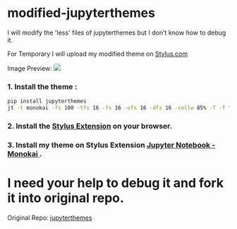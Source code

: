 # modified-jupyterthemes
I will modify the 'less' files of jupyterthemes but I don't know how to debug it.

For Temporary I will upload my modified theme on <a href="www.userstyles.world/">Stylus.com</a> <br>

Image Preview:
<img src="https://userstyles.world/preview/6149/0.webp">

### 1. Install the theme :
```sh
pip install jupyterthemes
jt -t monokai -fs 100 -tfs 16 -fs 16 -ofs 16 -dfs 16 -cellw 85% -T -f firacode -nf ubuntu -nfs 16 -N
```
### 2. Install the <a href="https://addons.mozilla.org/en-US/firefox/addon/styl-us/">Stylus Extension</a> on your browser.

### 3. Install my theme on Stylus Extension <a href="https://userstyles.world/style/6149/jupyter-notebook-monokai"> Jupyter Notebook - Monokai </a>.


# I need your help to debug it and fork it into original repo.
Original Repo: <a href="https://github.com/dunovank/jupyter-themes" > jupyterthemes </a>


